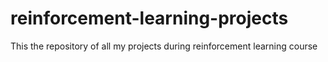 # reinforcement-learning-projects
This the repository of all my projects during reinforcement learning course
